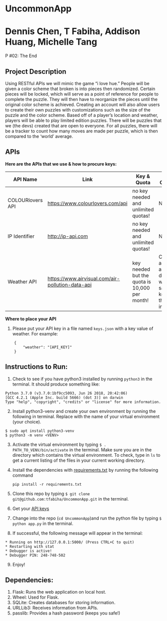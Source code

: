# UncommonApp
# Dennis Chen, T Fabiha, Addison Huang, Michelle Tang
P #02: The End

## Project Description
Using RESTful APIs we will mimic the game “i love hue.” People will be given a color scheme that broken is into pieces then randomized. Certain pieces will be locked, which will serve as a point of reference for people to complete the puzzle. They will then have to reorganize the pieces until the original color scheme is achieved. Creating an account will also allow users to create their own puzzles with customizations such as the size of the puzzle and the color scheme. Based off of a player’s location and weather, players will be able to play limited edition puzzles. There will be puzzles that we (the devs) created that are open to everyone. For all puzzles, there will be a tracker to count how many moves are made per puzzle, which is then compared to the ‘world’ average.

## APIs
**Here are the APIs that we use & how to procure keys:**

API Name | Link | Key & Quota | How to Create Key
--- | --- | --- | ---
COLOURlovers API | https://www.colourlovers.com/api  | no key needed and unlimited quotas! | N/A
IP Identifier | http://ip-api.com | no key needed and unlimited quotas! | N/A
Weather API | https://www.airvisual.com/air-pollution-data-api | key needed but the quota is 10,000 per month! | Create an account and on the dashboard where it says API key, follow those instructions.

**Where to place your API**
1) Please put your API key in a file named ```keys.json``` with a key value of weather.
For example:
```
    {
        "weather": "[API_KEY]"
    }
```

## Instructions to Run:

1. Check to see if you have python3 installed by running ``` python3 ``` in the terminal. It should produce something like:
```
Python 3.7.0 (v3.7.0:1bf9cc5093, Jun 26 2018, 20:42:06)
[GCC 4.2.1 (Apple Inc. build 5666) (dot 3)] on darwin
Type "help", "copyright", "credits" or "license" for more information.
```
2. Install python3-venv and create your own environment by running the following in terminal. Replace <VENV> with the name of your virtual environment (your choice).
```
$ sudo apt install python3-venv
$ python3 -m venv <VENV>
```
3. Activate the virtual environment by typing ```$ . PATH_TO_VENV/bin/activate``` in the terminal. Make sure you are in the directory which contains the virtual environment. To check, type in ```ls``` to get a current listing of the files in your current working directory.  

4. Install the dependencies with [requirements.txt](requirements.txt) by running the following command  

    ```
    pip install -r requirements.txt
    ```

5. Clone this repo by typing ```$ git clone git@github.com:tfabiha/UncommonApp.git``` in the terminal.
6. Get your [API keys](#APIs)
7. Change into the repo (```cd UncommonApp```)and run the python file by typing ```$ python app.py``` in the terminal.
8. If successful, the following message will appear in the terminal:
```
* Running on http://127.0.0.1:5000/ (Press CTRL+C to quit)
* Restarting with stat
* Debugger is active!
* Debugger PIN: 248-748-502
```
9. Enjoy!

 ## Dependencies:
1. Flask: Runs the web application on local host.
2. Wheel: Used for Flask.
3. SQLite: Creates databases for storing information.
4. URLLib3: Receives information from APIs.
5. passlib: Provides a hash password (keeps you safe!)

